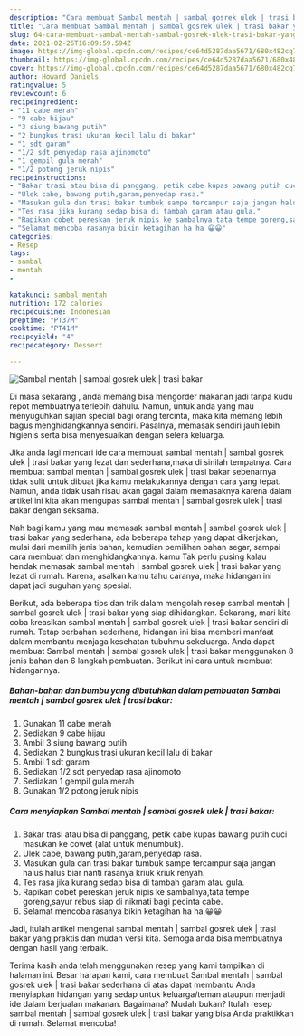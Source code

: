```yaml
---
description: "Cara membuat Sambal mentah | sambal gosrek ulek | trasi bakar yang lezat Untuk Jualan"
title: "Cara membuat Sambal mentah | sambal gosrek ulek | trasi bakar yang lezat Untuk Jualan"
slug: 64-cara-membuat-sambal-mentah-sambal-gosrek-ulek-trasi-bakar-yang-lezat-untuk-jualan
date: 2021-02-26T16:09:59.594Z
image: https://img-global.cpcdn.com/recipes/ce64d5287daa5671/680x482cq70/sambal-mentah-sambal-gosrek-ulek-trasi-bakar-foto-resep-utama.jpg
thumbnail: https://img-global.cpcdn.com/recipes/ce64d5287daa5671/680x482cq70/sambal-mentah-sambal-gosrek-ulek-trasi-bakar-foto-resep-utama.jpg
cover: https://img-global.cpcdn.com/recipes/ce64d5287daa5671/680x482cq70/sambal-mentah-sambal-gosrek-ulek-trasi-bakar-foto-resep-utama.jpg
author: Howard Daniels
ratingvalue: 5
reviewcount: 6
recipeingredient:
- "11 cabe merah"
- "9 cabe hijau"
- "3 siung bawang putih"
- "2 bungkus trasi ukuran kecil lalu di bakar"
- "1 sdt garam"
- "1/2 sdt penyedap rasa ajinomoto"
- "1 gempil gula merah"
- "1/2 potong jeruk nipis"
recipeinstructions:
- "Bakar trasi atau bisa di panggang, petik cabe kupas bawang putih cuci masukan ke cowet (alat untuk menumbuk)."
- "Ulek cabe, bawang putih,garam,penyedap rasa."
- "Masukan gula dan trasi bakar tumbuk sampe tercampur saja jangan halus halus biar nanti rasanya kriuk kriuk renyah."
- "Tes rasa jika kurang sedap bisa di tambah garam atau gula."
- "Rapikan cobet pereskan jeruk nipis ke sambalnya,tata tempe goreng,sayur rebus siap di nikmati bagi pecinta cabe."
- "Selamat mencoba rasanya bikin ketagihan ha ha 😀😀"
categories:
- Resep
tags:
- sambal
- mentah
- 

katakunci: sambal mentah  
nutrition: 172 calories
recipecuisine: Indonesian
preptime: "PT37M"
cooktime: "PT41M"
recipeyield: "4"
recipecategory: Dessert

---
```



![Sambal mentah | sambal gosrek ulek | trasi bakar](https://img-global.cpcdn.com/recipes/ce64d5287daa5671/680x482cq70/sambal-mentah-sambal-gosrek-ulek-trasi-bakar-foto-resep-utama.jpg)

Di masa  sekarang , anda memang bisa mengorder makanan jadi tanpa kudu repot membuatnya terlebih dahulu. Namun, untuk anda yang mau menyuguhkan sajian special bagi orang tercinta, maka kita memang lebih bagus menghidangkannya sendiri. Pasalnya, memasak sendiri jauh lebih higienis serta bisa menyesuaikan dengan selera keluarga.

Jika anda lagi mencari ide cara membuat sambal mentah | sambal gosrek ulek | trasi bakar yang lezat dan sederhana,maka di sinilah tempatnya. Cara membuat sambal mentah | sambal gosrek ulek | trasi bakar  sebenarnya tidak sulit untuk dibuat jika kamu melakukannya dengan cara yang tepat. Namun, anda tidak usah risau akan gagal dalam memasaknya 
karena dalam artikel ini kita akan mengupas sambal mentah | sambal gosrek ulek | trasi bakar dengan seksama.  



Nah bagi kamu yang mau memasak sambal mentah | sambal gosrek ulek | trasi bakar yang sederhana, ada beberapa tahap yang dapat dikerjakan, mulai dari memilih jenis bahan, kemudian pemilihan bahan segar, sampai cara membuat dan menghidangkannya. kamu Tak perlu pusing kalau hendak memasak sambal mentah | sambal gosrek ulek | trasi bakar yang lezat di rumah. Karena, asalkan kamu  tahu caranya, maka hidangan ini dapat jadi suguhan yang spesial.

Berikut, ada beberapa tips dan trik dalam mengolah resep sambal mentah | sambal gosrek ulek | trasi bakar yang siap dihidangkan. Sekarang, mari kita coba kreasikan sambal mentah | sambal gosrek ulek | trasi bakar sendiri di rumah. Tetap berbahan sederhana, hidangan ini bisa memberi manfaat dalam membantu menjaga kesehatan tubuhmu sekeluarga. Anda dapat membuat Sambal mentah | sambal gosrek ulek | trasi bakar menggunakan 8 jenis bahan dan 6 langkah pembuatan. Berikut ini cara untuk membuat hidangannya.

<!--inarticleads1-->

##### Bahan-bahan dan bumbu yang dibutuhkan dalam pembuatan Sambal mentah | sambal gosrek ulek | trasi bakar:

1. Gunakan 11 cabe merah
1. Sediakan 9 cabe hijau
1. Ambil 3 siung bawang putih
1. Sediakan 2 bungkus trasi ukuran kecil lalu di bakar
1. Ambil 1 sdt garam
1. Sediakan 1/2 sdt penyedap rasa ajinomoto
1. Sediakan 1 gempil gula merah
1. Gunakan 1/2 potong jeruk nipis




<!--inarticleads2-->

##### Cara menyiapkan Sambal mentah | sambal gosrek ulek | trasi bakar:

1. Bakar trasi atau bisa di panggang, petik cabe kupas bawang putih cuci masukan ke cowet (alat untuk menumbuk).
1. Ulek cabe, bawang putih,garam,penyedap rasa.
1. Masukan gula dan trasi bakar tumbuk sampe tercampur saja jangan halus halus biar nanti rasanya kriuk kriuk renyah.
1. Tes rasa jika kurang sedap bisa di tambah garam atau gula.
1. Rapikan cobet pereskan jeruk nipis ke sambalnya,tata tempe goreng,sayur rebus siap di nikmati bagi pecinta cabe.
1. Selamat mencoba rasanya bikin ketagihan ha ha 😀😀




Jadi, itulah artikel mengenai  sambal mentah | sambal gosrek ulek | trasi bakar  yang praktis dan mudah versi kita. Semoga anda bisa membuatnya dengan hasil yang terbaik. 

Terima kasih anda telah menggunakan resep yang kami tampilkan di halaman ini. Besar harapan kami, cara membuat  Sambal mentah | sambal gosrek ulek | trasi bakar sederhana di atas dapat membantu Anda menyiapkan hidangan yang sedap untuk keluarga/teman ataupun menjadi ide dalam berjualan makanan. Bagaimana? Mudah bukan? Itulah resep sambal mentah | sambal gosrek ulek | trasi bakar yang bisa Anda praktikkan di rumah. Selamat mencoba!


